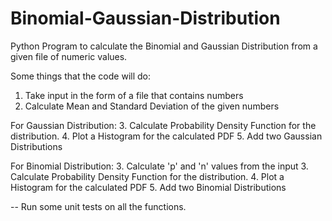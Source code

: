 # Binomial-Gaussian-Distribution
Python Program to calculate the Binomial and Gaussian Distribution from a given file of numeric values. 

Some things that the code will do:

1. Take input in the form of a file that contains numbers
2. Calculate Mean and Standard Deviation of the given numbers

For Gaussian Distribution:
3. Calculate Probability Density Function for the distribution.
4. Plot a Histogram for the calculated PDF
5. Add two Gaussian Distributions

For Binomial Distribution:
3. Calculate 'p' and 'n' values from the input
3. Calculate Probability Density Function for the distribution.
4. Plot a Histogram for the calculated PDF
5. Add two Binomial Distributions

-- Run some unit tests on all the functions.
